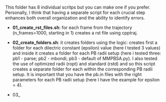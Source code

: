 This folder has 8 individual scritps but you can make one if you prefer. Personally, I think that having a separate script for each crucial step enhances both overall organization and the ability to identify errors. 

- **01_create_rst_files.sh**: for each frame from the trajectory (n_frames=1000, starting in 1) creates a rst file using cpptraj.

- **02_create_folders.sh**: it creates folders using the logic: creates first a folder for each dilectric constant (epsilon) value (here I tested 3 values) and inside it creates a folder for each PB radii setup (here i tested three: pb1 - parse; pb2 - mbondi; pb3 - default of MMPBSA.py). 
I also tested the use of optimized radii (ropt) and standard (rstd) and so this script creates a separate folder for each within the corresponding PB radii setup. 
It is important that you have the pb.in files with the right parameters for each PB radii setup (here I have the example for epsilon = 4). 

- 03_
